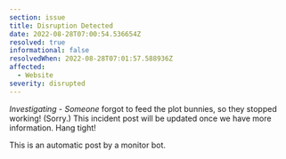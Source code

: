 ```yaml
---
section: issue
title: Disruption Detected
date: 2022-08-28T07:00:54.536654Z
resolved: true
informational: false
resolvedWhen: 2022-08-28T07:01:57.588936Z
affected:
  - Website
severity: disrupted
---
```

*Investigating* - _Someone_ forgot to feed the plot bunnies, so they stopped working! (Sorry.) This incident post will be updated once we have more information. Hang tight!

This is an automatic post by a monitor bot.
        